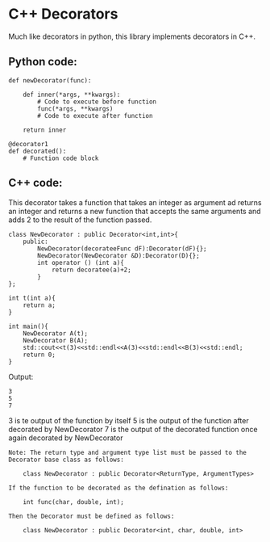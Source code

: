 # C++ Decorators

Much like decorators in python, this library implements decorators in C++.

## Python code:

    def newDecorator(func):

        def inner(*args, **kwargs):
            # Code to execute before function
            func(*args, **kwargs)
            # Code to execute after function
        
        return inner
    
    @decorator1
    def decorated():
        # Function code block

## C++ code:

This decorator takes a function that takes an integer as argument ad returns an integer and returns a new function that accepts the same arguments and adds 2 to the result of the function passed.

    class NewDecorator : public Decorator<int,int>{
        public:
            NewDecorator(decorateeFunc dF):Decorator(dF){};
            NewDecorator(NewDecorator &D):Decorator(D){};
            int operator () (int a){
                return decoratee(a)+2;
            }
    };

    int t(int a){
        return a;
    }

    int main(){
        NewDecorator A(t);
        NewDecorator B(A);
        std::cout<<t(3)<<std::endl<<A(3)<<std::endl<<B(3)<<std::endl;
        return 0;
    }

Output:

    3
    5
    7

3 is te output of the function by itself
5 is the output of the function after decorated by NewDecorator
7 is the output of the decorated function once again decorated by NewDecorator

    Note: The return type and argument type list must be passed to the Decorator base class as follows:

        class NewDecorator : public Decorator<ReturnType, ArgumentTypes>

    If the function to be decorated as the defination as follows:

        int func(char, double, int);

    Then the Decorator must be defined as follows:

        class NewDecorator : public Decorator<int, char, double, int>